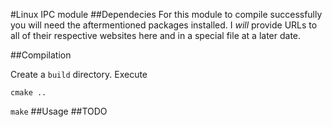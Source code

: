 #Linux IPC module
##Dependecies
For this module to compile successfully you will need the aftermentioned packages installed. I _will_ provide URLs to all of their respective websites here and in a special file at a later date.


##Compilation

Create a `build` directory. Execute

`cmake ..`

`make`
##Usage
##TODO

